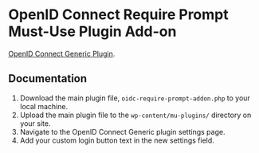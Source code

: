 # OpenID Connect Require Prompt Must-Use Plugin Add-on

[OpenID Connect Generic Plugin](https://github.com/daggerhart/openid-connect-generic).

## Documentation

1. Download the main plugin file, `oidc-require-prompt-addon.php` to your local machine.
2. Upload the main plugin file to the `wp-content/mu-plugins/` directory on your site.
3. Navigate to the OpenID Connect Generic plugin settings page.
4. Add your custom login button text in the new settings field.